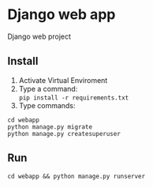 # Django web app
Django web project

## Install
1. Activate Virtual Enviroment
2. Type a command:\
`pip install -r requirements.txt`
3. Type commands:
```
cd webapp
python manage.py migrate
python manage.py createsuperuser
```

## Run
`cd webapp && python manage.py runserver`
